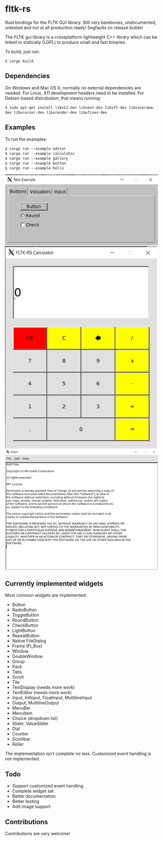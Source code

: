 # fltk-rs

Rust bindings for the FLTK GUI library.
Still very barebones, undocumented, untested and not at all production ready! Segfaults on release builds!

The FLTK gui library is a crossplatform lightweight C++ library which can be linked to statically (LGPL) to produce small and fast binaries. 

To build, just run:
```
$ cargo build
```


## Dependencies

On Windows and Mac OS X, normally no external dependencies are needed. For Linux, X11 development headers need to be installed. For Debian-based distrobution, that means running:
```
$ sudo apt-get install libx11-dev libxext-dev libxft-dev libxinerama-dev libxcursor-dev libxrender-dev libxfixes-dev
```


## Examples

To run the examples: 
```
$ cargo run --example editor
$ cargo run --example calculator
$ cargo run --example gallery
$ cargo run --example button
$ cargo run --example hello
```

![alt_test](screenshots/gallery.jpg)
![alt_test](screenshots/calc.jpg)
![alt_test](screenshots/editor.jpg)


## Currently implemented widgets

Most common widgets are implemented: 
- Button
- RadioButton
- ToggleButton
- RoundButton
- CheckButton
- LightButton
- RepeatButton
- Native FileDialog
- Frame (Fl_Box)
- Window
- DoubleWindow
- Group
- Pack
- Tabs
- Scroll
- Tile
- TextDisplay (needs more work)
- TextEditor (needs more work)
- Input, IntInput, FloatInput, MultilineInput
- Output, MultilineOutput
- MenuBar
- MenuItem
- Choice (dropdown list)
- Slider, ValueSlider
- Dial
- Counter
- Scrollbar
- Roller

The implementation isn't complete no less. Customized event handling is not implemented.

## Todo

- Support customized event handling
- Complete widget set
- Better documentation
- Better testing
- Add image support

## Contributions

Contributions are very welcome!
